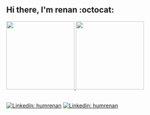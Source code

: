 
## Hi there, I'm renan :octocat:

<div>
  <a href="https://github.com/humrenan">
  <img height="180em" src="https://github-readme-stats.vercel.app/api?username=humrenan&show_icons=true&theme=dracula&include_all_commits=true&count_private=true"/>
  <img height="180em" src="https://github-readme-stats.vercel.app/api/top-langs/?username=humrenan&layout=compact&langs_count=16&theme=dracula"/>
<div>
  
  <div>
<br>
  </div>
  
[![Linkedin: humrenan](https://img.shields.io/badge/-humrenan-blue?style=flat-square&logo=Linkedin&logoColor=white&link=https://www.linkedin.com/in/humrenan/)](https://www.linkedin.com/in/humrenan/)
[![Linkedin: humrenan](https://img.shields.io/badge/-humrenan-red?style=flat-square&logo=Gmail&logoColor=white&link=mailto:humrenan@gmail.com/)](mailto:humrenan@gmail.com/)


  
